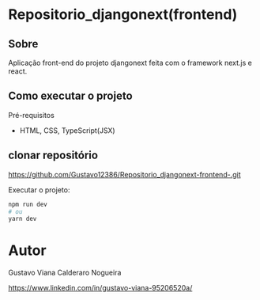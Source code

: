 # Repositorio_djangonext(frontend)

## Sobre
Aplicação front-end do projeto djangonext feita com o framework next.js e react.

## Como executar o projeto
Pré-requisitos

 - HTML, CSS, TypeScript(JSX)
 
 ## clonar repositório
 
 https://github.com/Gustavo12386/Repositorio_djangonext-frontend-.git

Executar o projeto:

```bash
npm run dev
# ou
yarn dev
```

# Autor

Gustavo Viana Calderaro Nogueira

https://www.linkedin.com/in/gustavo-viana-95206520a/




